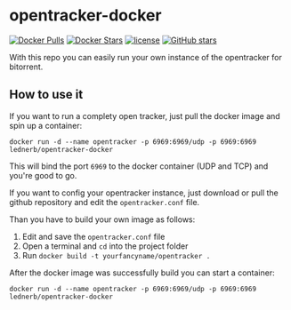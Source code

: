# opentracker-docker 
[![Docker Pulls](https://img.shields.io/docker/pulls/lednerb/opentracker-docker.svg?maxAge=2592000&style=flat-square)]()
[![Docker Stars](https://img.shields.io/docker/stars/lednerb/opentracker-docker.svg?maxAge=2592000&style=flat-square)]() 
[![license](https://img.shields.io/github/license/lednerb/opentracker-docker.svg?maxAge=2592000&style=flat-square)]()
[![GitHub stars](https://img.shields.io/github/stars/lednerb/opentracker-docker.svg?style=flat-square&label=Star&maxAge=2592000)]()

With this repo you can easily run your own instance of the opentracker for bitorrent.

## How to use it
If you want to run a complety open tracker, just pull the docker image and spin up a container:

`docker run -d --name opentracker -p 6969:6969/udp -p 6969:6969 lednerb/opentracker-docker`

This will bind the port `6969` to the docker container (UDP and TCP) and you're good to go.


If you want to config your opentracker instance, just download or pull the github repository and edit the `opentracker.conf` file.

Than you have to build your own image as follows:
 1. Edit and save the `opentracker.conf` file
 2. Open a terminal and `cd` into the project folder
 3. Run `docker build -t yourfancyname/opentracker .`

After the docker image was successfully build you can start a container:

`docker run -d --name opentracker -p 6969:6969/udp -p 6969:6969 lednerb/opentracker-docker`

 
